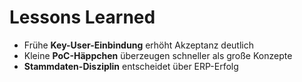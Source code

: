 # Lessons Learned

- Frühe **Key-User-Einbindung** erhöht Akzeptanz deutlich
- Kleine **PoC-Häppchen** überzeugen schneller als große Konzepte
- **Stammdaten-Disziplin** entscheidet über ERP-Erfolg
